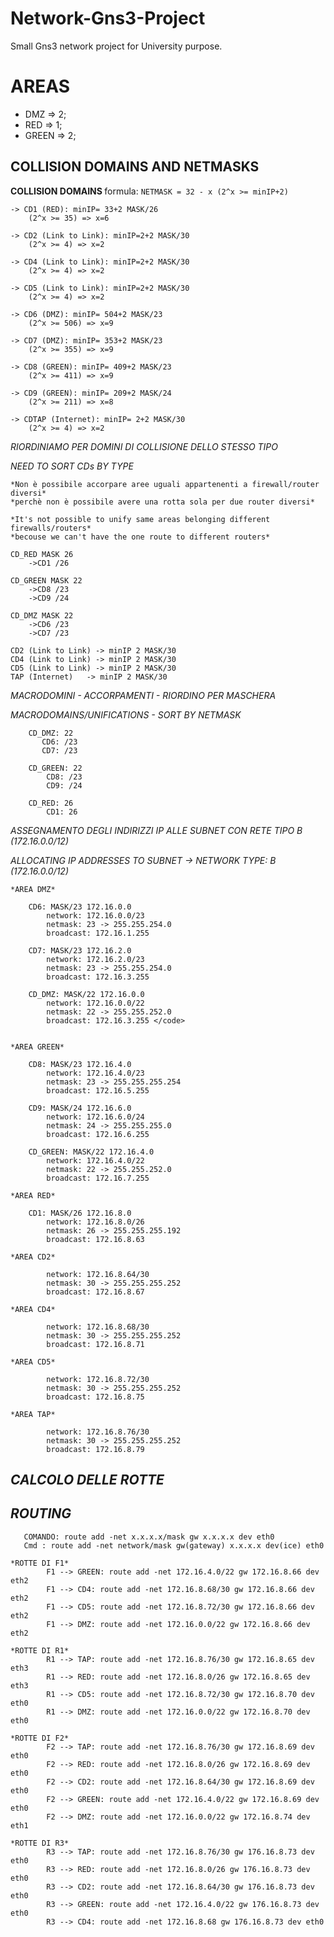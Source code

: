 # Network-Gns3-Project
Small Gns3 network project for University purpose.

<h1> AREAS</h1>

 - DMZ => 2; 
 - RED => 1;
 - GREEN => 2;

<h2>COLLISION DOMAINS AND NETMASKS</h2>
 <b> COLLISION DOMAINS </b>
    formula: <code>NETMASK = 32 - x (2^x >= minIP+2)</code>
    
    -> CD1 (RED): minIP= 33+2 MASK/26
        (2^x >= 35) => x=6

    -> CD2 (Link to Link): minIP=2+2 MASK/30
        (2^x >= 4) => x=2

    -> CD4 (Link to Link): minIP=2+2 MASK/30
        (2^x >= 4) => x=2

    -> CD5 (Link to Link): minIP=2+2 MASK/30
        (2^x >= 4) => x=2

    -> CD6 (DMZ): minIP= 504+2 MASK/23
        (2^x >= 506) => x=9

    -> CD7 (DMZ): minIP= 353+2 MASK/23
        (2^x >= 355) => x=9

    -> CD8 (GREEN): minIP= 409+2 MASK/23
        (2^x >= 411) => x=9

    -> CD9 (GREEN): minIP= 209+2 MASK/24
        (2^x >= 211) => x=8

    -> CDTAP (Internet): minIP= 2+2 MASK/30
        (2^x >= 4) => x=2

*RIORDINIAMO PER DOMINI DI COLLISIONE DELLO STESSO TIPO*

*NEED TO SORT CDs BY TYPE*

    *Non è possibile accorpare aree uguali appartenenti a firewall/router diversi*
    *perchè non è possibile avere una rotta sola per due router diversi*
    
    *It's not possible to unify same areas belonging different firewalls/routers*
    *becouse we can't have the one route to different routers*

    CD_RED MASK 26
        ->CD1 /26
    
    CD_GREEN MASK 22
        ->CD8 /23
        ->CD9 /24
    
    CD_DMZ MASK 22
        ->CD6 /23
        ->CD7 /23

    CD2 (Link to Link) -> minIP 2 MASK/30
    CD4 (Link to Link) -> minIP 2 MASK/30
    CD5 (Link to Link) -> minIP 2 MASK/30
    TAP (Internet)   -> minIP 2 MASK/30

*MACRODOMINI - ACCORPAMENTI - RIORDINO PER MASCHERA*

*MACRODOMAINS/UNIFICATIONS - SORT BY NETMASK*

        CD_DMZ: 22
           CD6: /23
           CD7: /23
        
        CD_GREEN: 22
            CD8: /23
            CD9: /24

        CD_RED: 26
            CD1: 26



*ASSEGNAMENTO DEGLI INDIRIZZI IP ALLE SUBNET CON RETE TIPO B (172.16.0.0/12)*

*ALLOCATING IP ADDRESSES TO SUBNET -> NETWORK TYPE: B (172.16.0.0/12)*


    *AREA DMZ*
   
        CD6: MASK/23 172.16.0.0
            network: 172.16.0.0/23
            netmask: 23 -> 255.255.254.0
            broadcast: 172.16.1.255

        CD7: MASK/23 172.16.2.0
            network: 172.16.2.0/23
            netmask: 23 -> 255.255.254.0
            broadcast: 172.16.3.255

        CD_DMZ: MASK/22 172.16.0.0
            network: 172.16.0.0/22
            netmask: 22 -> 255.255.252.0 
            broadcast: 172.16.3.255 </code>
    
    
    *AREA GREEN*

        CD8: MASK/23 172.16.4.0
            network: 172.16.4.0/23
            netmask: 23 -> 255.255.255.254
            broadcast: 172.16.5.255

        CD9: MASK/24 172.16.6.0
            network: 172.16.6.0/24
            netmask: 24 -> 255.255.255.0
            broadcast: 172.16.6.255

        CD_GREEN: MASK/22 172.16.4.0
            network: 172.16.4.0/22
            netmask: 22 -> 255.255.252.0
            broadcast: 172.16.7.255

    *AREA RED*

        CD1: MASK/26 172.16.8.0
            network: 172.16.8.0/26
            netmask: 26 -> 255.255.255.192
            broadcast: 172.16.8.63

    *AREA CD2*

            network: 172.16.8.64/30
            netmask: 30 -> 255.255.255.252
            broadcast: 172.16.8.67

    *AREA CD4*

            network: 172.16.8.68/30
            netmask: 30 -> 255.255.255.252
            broadcast: 172.16.8.71

    *AREA CD5*

            network: 172.16.8.72/30
            netmask: 30 -> 255.255.255.252
            broadcast: 172.16.8.75

    *AREA TAP*

            network: 172.16.8.76/30
            netmask: 30 -> 255.255.255.252
            broadcast: 172.16.8.79

*<h2>CALCOLO DELLE ROTTE</h2>*
*<h2>ROUTING</h2>*

       COMANDO: route add -net x.x.x.x/mask gw x.x.x.x dev eth0
       Cmd : route add -net network/mask gw(gateway) x.x.x.x dev(ice) eth0

    *ROTTE DI F1*
            F1 --> GREEN: route add -net 172.16.4.0/22 gw 172.16.8.66 dev eth2
            F1 --> CD4: route add -net 172.16.8.68/30 gw 172.16.8.66 dev eth2
            F1 --> CD5: route add -net 172.16.8.72/30 gw 172.16.8.66 dev eth2
            F1 --> DMZ: route add -net 172.16.0.0/22 gw 172.16.8.66 dev eth2

    *ROTTE DI R1*
            R1 --> TAP: route add -net 172.16.8.76/30 gw 172.16.8.65 dev eth3
            R1 --> RED: route add -net 172.16.8.0/26 gw 172.16.8.65 dev eth3
            R1 --> CD5: route add -net 172.16.8.72/30 gw 172.16.8.70 dev eth0
            R1 --> DMZ: route add -net 172.16.0.0/22 gw 172.16.8.70 dev eth0

    *ROTTE DI F2*
            F2 --> TAP: route add -net 172.16.8.76/30 gw 172.16.8.69 dev eth0
            F2 --> RED: route add -net 172.16.8.0/26 gw 172.16.8.69 dev eth0
            F2 --> CD2: route add -net 172.16.8.64/30 gw 172.16.8.69 dev eth0
            F2 --> GREEN: route add -net 172.16.4.0/22 gw 172.16.8.69 dev eth0
            F2 --> DMZ: route add -net 172.16.0.0/22 gw 172.16.8.74 dev eth1

    *ROTTE DI R3*
            R3 --> TAP: route add -net 172.16.8.76/30 gw 176.16.8.73 dev eth0
            R3 --> RED: route add -net 172.16.8.0/26 gw 176.16.8.73 dev eth0
            R3 --> CD2: route add -net 172.16.8.64/30 gw 176.16.8.73 dev eth0
            R3 --> GREEN: route add -net 172.16.4.0/22 gw 176.16.8.73 dev eth0
            R3 --> CD4: route add -net 172.16.8.68 gw 176.16.8.73 dev eth0
